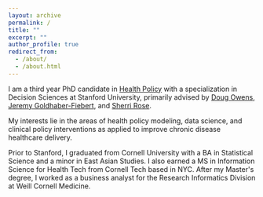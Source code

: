 ```yaml
---
layout: archive
permalink: /
title: ""
excerpt: ""
author_profile: true
redirect_from: 
  - /about/
  - /about.html
---
```


I am a third year PhD candidate in [Health Policy](https://healthpolicy.fsi.stanford.edu/) with a specialization in Decision Sciences at Stanford University, primarily advised by [Doug Owens](https://healthpolicy.fsi.stanford.edu/people/douglas_k_owens), [Jeremy Goldhaber-Fiebert](https://healthpolicy.fsi.stanford.edu/people/jeremy_goldhaberfiebert), and [Sherri Rose](http://drsherrirose.org/). 

My interests lie in the areas of health policy modeling, data science, and clinical policy interventions as applied to improve chronic disease healthcare delivery. 

Prior to Stanford, I graduated from Cornell University with a BA in Statistical Science and a minor in East Asian Studies. I also earned a MS in Information Science for Health Tech from Cornell Tech based in NYC. After my Master's degree, I worked as a business analyst for the Research Informatics Division at Weill Cornell Medicine.



